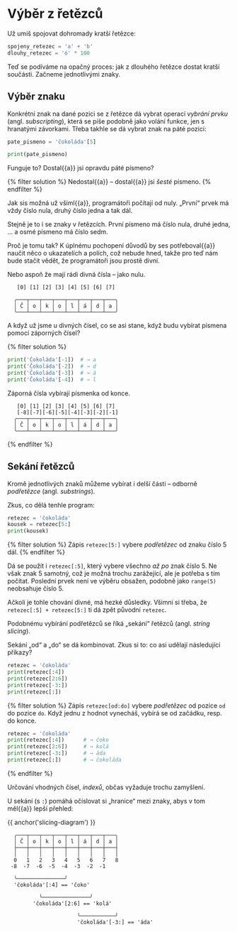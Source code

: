 # Výběr z řetězců


Už umíš spojovat dohromady kratší řetězce:

```python
spojeny_retezec = 'a' + 'b'
dlouhy_retezec = 'ó' * 100
```
Teď se podíváme na opačný proces: jak z dlouhého
řetězce dostat kratší součásti.
Začneme jednotlivými znaky.


## Výběr znaku

Konkrétní znak na dané pozici se z řetězce dá vybrat operací *vybrání prvku*
(angl. *subscripting*),
která se píše podobně jako volání funkce, jen s hranatými závorkami.
Třeba takhle se dá vybrat znak na páté pozici:

```python
pate_pismeno = 'čokoláda'[5]

print(pate_pismeno)
```

Funguje to? Dostal{{a}} jsi opravdu páté písmeno?

{% filter solution %}
Nedostal{{a}} – dostal{{a}} jsi *šesté* písmeno.
{% endfilter %}

Jak sis možná už všiml{{a}}, programátoři počítají od nuly.
„První“ prvek má vždy číslo nula, druhý číslo jedna a tak dál.

Stejně je to i se znaky v řetězcích. První písmeno má číslo nula,
druhé jedna, ... a osmé písmeno má číslo sedm.

Proč je tomu tak?
K úplnému pochopení důvodů by ses potřeboval{{a}}
naučit něco o ukazatelích a polích,
což nebude hned, takže pro teď nám bude
stačit vědět,
že programátoři jsou prostě divní.

Nebo aspoň že mají rádi divná čísla – jako nulu.

```plain
   [0] [1] [2] [3] [4] [5] [6] [7]

  ╭───┬───┬───┬───┬───┬───┬───┬───╮
  │ Č │ o │ k │ o │ l │ á │ d │ a │
  ╰───┴───┴───┴───┴───┴───┴───┴───╯
```


A když už jsme u divných čísel,
co se asi stane, když budu vybírat písmena pomocí záporných čísel?

{% filter solution %}
```python
print('Čokoláda'[-1])  # → a
print('Čokoláda'[-2])  # → d
print('Čokoláda'[-3])  # → á
print('Čokoláda'[-4])  # → l
```

Záporná čísla vybírají písmenka od konce.

```plain
   [0] [1] [2] [3] [4] [5] [6] [7]
   [-8][-7][-6][-5][-4][-3][-2][-1]
  ╭───┬───┬───┬───┬───┬───┬───┬───╮
  │ Č │ o │ k │ o │ l │ á │ d │ a │
  ╰───┴───┴───┴───┴───┴───┴───┴───╯
```
{% endfilter %}



## Sekání řetězců

Kromě jednotlivých znaků můžeme vybírat i delší části – odborně
*podřetězce* (angl. *substrings*).

Zkus, co dělá tenhle program:

```python
retezec = 'čokoláda'
kousek = retezec[5:]
print(kousek)
```

{% filter solution %}
Zápis `retezec[5:]` vybere *podřetězec* od znaku číslo 5 dál.
{% endfilter %}

Dá se použít i `retezec[:5]`,
který vybere všechno *až po* znak číslo 5.
Ne však znak 5 samotný, což je možná trochu zarážející,
ale je potřeba s tím počítat.
Poslední prvek není ve výběru obsažen, podobně jako `range(5)` neobsahuje
číslo 5.

Ačkoli je tohle chování divné, má hezké důsledky.
Všimni si třeba, že `retezec[:5] + retezec[5:]` ti dá zpět původní `retezec`.

Podobnému vybírání podřetězců se říká „sekání“ řetězců
(angl. *string slicing*).

Sekání „od“ a „do“ se dá kombinovat.
Zkus si to: co asi udělají následující příkazy?

```python
retezec = 'čokoláda'
print(retezec[:4])
print(retezec[2:6])
print(retezec[-3:])
print(retezec[:])
```

{% filter solution %}
Zápis `retezec[od:do]` vybere *podřetězec* od pozice `od` do pozice `do`.
Když jednu z hodnot vynecháš, vybírá se od začádku, resp. do konce.

```python
retezec = 'čokoláda'
print(retezec[:4])      # → čoko
print(retezec[2:6])     # → kolá
print(retezec[-3:])     # → áda
print(retezec[:])       # → čokoláda
```
{% endfilter %}

Určování vhodných čísel, *indexů*, občas vyžaduje trochu zamyšlení.

U sekání (s `:`) pomáhá očíslovat si „hranice“ mezi znaky,
abys v tom měl{{a}} lepší přehled:

{{ anchor('slicing-diagram') }}
```plain
  ╭───┬───┬───┬───┬───┬───┬───┬───╮
  │ Č │ o │ k │ o │ l │ á │ d │ a │
  ├───┼───┼───┼───┼───┼───┼───┼───┤
  │   │   │   │   │   │   │   │   │
  0   1   2   3   4   5   6   7   8
 -8  -7  -6  -5  -4  -3  -2  -1

  ╰───────────────╯
  'čokoláda'[:4] == 'čoko'

          ╰───────────────╯
        'čokoláda'[2:6] == 'kolá'

                      ╰───────────╯
                      'čokoláda'[-3:] == 'áda'
```
